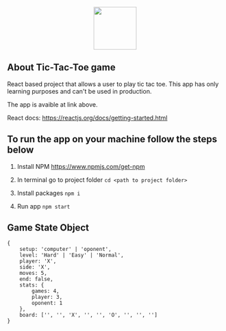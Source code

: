 <p align="center"><img src="https://cdn4.iconfinder.com/data/icons/logos-3/600/React.js_logo-512.png" width="100"></p>


## About Tic-Tac-Toe game

React based project that allows a user to play tic tac toe. This app has only learning purposes and can't be used in production. 

The app is avaible at link above.

React docs: https://reactjs.org/docs/getting-started.html

## To run the app on your machine follow the steps below

1. Install NPM https://www.npmjs.com/get-npm

2. In terminal go to project folder `cd <path to project folder>`

3. Install packages `npm i`

4. Run app `npm start`

## Game State Object

```console
{
    setup: 'computer' | 'oponent',
    level: 'Hard' | 'Easy' | 'Normal',
    player: 'X',
    side: 'X',
    moves: 5,
    end: false,
    stats: {
        games: 4,
        player: 3,
        oponent: 1
    },
    board: ['', '', 'X', '', '', 'O', '', '', '']
}
```